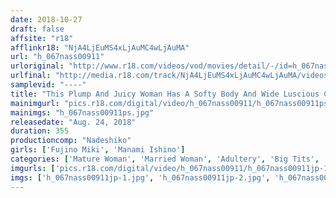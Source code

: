 ```yaml
---
date: 2018-10-27
draft: false
affsite: "r18"
afflinkr18: "NjA4LjEuMS4xLjAuMC4wLjAuMA"
url: "h_067nass00911"
urloriginal: "http://www.r18.com/videos/vod/movies/detail/-/id=h_067nass00911"
urlfinal: "http://media.r18.com/track/NjA4LjEuMS4xLjAuMC4wLjAuMA/videos/vod/movies/detail/-/id=h_067nass00911"
samplevid: "----"
title: "This Plump And Juicy Woman Has A Softy Body And Wide Luscious Curves! Oh, Well This Old Lady Has Even Bigger Surprises For You, Wait Until I Take My Clothes Off! She's So Voluptuous And Tasty, You'll Be Burping For More! Voluptuous Housewives 6 Hours"
mainimgurl: "pics.r18.com/digital/video/h_067nass00911/h_067nass00911ps.jpg"
mainimgs: "h_067nass00911ps.jpg"
releasedate: "Aug. 24, 2018"
duration: 355
productioncomp: "Nadeshiko"
girls: ['Fujino Miki', 'Manami Ishino']
categories: ['Mature Woman', 'Married Woman', 'Adultery', 'Big Tits', 'Chubby', 'Big Tits Lover', 'Creampie', 'Sex Toys', 'Over 4 Hours']
imgurls: ['pics.r18.com/digital/video/h_067nass00911/h_067nass00911jp-1.jpg', 'pics.r18.com/digital/video/h_067nass00911/h_067nass00911jp-2.jpg', 'pics.r18.com/digital/video/h_067nass00911/h_067nass00911jp-3.jpg', 'pics.r18.com/digital/video/h_067nass00911/h_067nass00911jp-4.jpg', 'pics.r18.com/digital/video/h_067nass00911/h_067nass00911jp-5.jpg', 'pics.r18.com/digital/video/h_067nass00911/h_067nass00911jp-6.jpg', 'pics.r18.com/digital/video/h_067nass00911/h_067nass00911jp-7.jpg', 'pics.r18.com/digital/video/h_067nass00911/h_067nass00911jp-8.jpg', 'pics.r18.com/digital/video/h_067nass00911/h_067nass00911jp-9.jpg', 'pics.r18.com/digital/video/h_067nass00911/h_067nass00911jp-10.jpg', 'pics.r18.com/digital/video/h_067nass00911/h_067nass00911jp-11.jpg', 'pics.r18.com/digital/video/h_067nass00911/h_067nass00911jp-12.jpg', 'pics.r18.com/digital/video/h_067nass00911/h_067nass00911jp-13.jpg', 'pics.r18.com/digital/video/h_067nass00911/h_067nass00911jp-14.jpg', 'pics.r18.com/digital/video/h_067nass00911/h_067nass00911jp-15.jpg', 'pics.r18.com/digital/video/h_067nass00911/h_067nass00911jp-16.jpg', 'pics.r18.com/digital/video/h_067nass00911/h_067nass00911jp-17.jpg', 'pics.r18.com/digital/video/h_067nass00911/h_067nass00911jp-18.jpg', 'pics.r18.com/digital/video/h_067nass00911/h_067nass00911jp-19.jpg', 'pics.r18.com/digital/video/h_067nass00911/h_067nass00911jp-20.jpg']
imgs: ['h_067nass00911jp-1.jpg', 'h_067nass00911jp-2.jpg', 'h_067nass00911jp-3.jpg', 'h_067nass00911jp-4.jpg', 'h_067nass00911jp-5.jpg', 'h_067nass00911jp-6.jpg', 'h_067nass00911jp-7.jpg', 'h_067nass00911jp-8.jpg', 'h_067nass00911jp-9.jpg', 'h_067nass00911jp-10.jpg', 'h_067nass00911jp-11.jpg', 'h_067nass00911jp-12.jpg', 'h_067nass00911jp-13.jpg', 'h_067nass00911jp-14.jpg', 'h_067nass00911jp-15.jpg', 'h_067nass00911jp-16.jpg', 'h_067nass00911jp-17.jpg', 'h_067nass00911jp-18.jpg', 'h_067nass00911jp-19.jpg', 'h_067nass00911jp-20.jpg']
---
```


